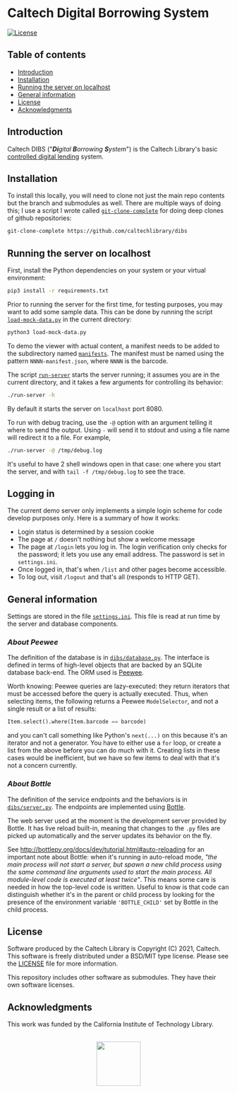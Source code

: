 Caltech Digital Borrowing System
================================

[![License](https://img.shields.io/badge/License-BSD%203--Clause-blue.svg?style=flat-square)](https://choosealicense.com/licenses/bsd-3-clause)


Table of contents
-----------------

* [Introduction](#introduction)
* [Installation](#installation)
* [Running the server on localhost](#running-the-server-on-localhost)
* [General information](#general-information)
* [License](#license)
* [Acknowledgments](#authors-and-acknowledgments)


Introduction
------------

Caltech DIBS ("_**Di**gital **B**orrowing **S**ystem_") is the Caltech Library's basic [controlled digital lending](https://en.wikipedia.org/wiki/Controlled_digital_lending) system.


Installation
------------

To install this locally, you will need to clone not just the main repo contents but the branch and submodules as well.  There are multiple ways of doing this; I use a script I wrote called [`git-clone-complete`](https://github.com/mhucka/small-scripts/blob/main/git-scripts/git-clone-complete) for doing deep clones of github repositories:

```sh
git-clone-complete https://github.com/caltechlibrary/dibs
```


Running the server on localhost
-------------------------------

First, install the Python dependencies on your system or your virtual environment:

```sh
pip3 install -r requirements.txt
```

Prior to running the server for the first time, for testing purposes, you may want to add some sample data. This can be done by running the script [`load-mock-data.py`](load-mock-data.py) in the current directory:

```sh
python3 load-mock-data.py
```

To demo the viewer with actual content, a manifest needs to be added to the subdirectory named [`manifests`](manifests).  The manifest must be named using the pattern `NNNN-manifest.json`, where `NNNN` is the barcode.

The script [`run-server`](run-server) starts the server running; it assumes you are in the current directory, and it takes a few arguments for controlling its behavior:

```sh
./run-server -h
```

By default it starts the server on `localhost` port 8080.

To run with debug tracing, use the `-@` option with an argument telling it where to send the output.  Using `-` will send it to stdout and using a file name will redirect it to a file.  For example,

```sh
./run-server -@ /tmp/debug.log
```

It's useful to have 2 shell windows open in that case: one where you start the server, and with `tail -f /tmp/debug.log` to see the trace.


Logging in
----------

The current demo server only implements a simple login scheme for code develop purposes only.  Here is a summary of how it works:

* Login status is determined by a session cookie
* The page at `/` doesn't nothing but show a welcome message
* The page at `/login` lets you log in. The login verification only checks for the password; it lets you use any email address. The password is set in `settings.ini`. 
* Once logged in, that's when `/list` and other pages become accessible.
* To log out, visit `/logout` and that's all (responds to HTTP GET).


General information
-------------------

Settings are stored in the file [`settings.ini`](settings.ini).  This file is read at run time by the server and database components.

### _About Peewee_

The definition of the database is in [`dibs/database.py`](dibs/database.py).  The interface is defined in terms of high-level objects that are backed by an SQLite database back-end.  The ORM used is [Peewee](http://docs.peewee-orm.com/en/latest/).

Worth knowing: Peewee queries are lazy-executed: they return iterators that must be accessed before the query is actually executed.  Thus, when selecting items, the following returns a Peewee `ModelSelector`, and not a single result or a list of results:

```python
Item.select().where(Item.barcode == barcode)
```

and you can't call something like Python's `next(...)` on this because it's an iterator and not a generator.  You have to either use a `for` loop, or create a list from the above before you can do much with it.  Creating lists in these cases would be inefficient, but we have so few items to deal with that it's not a concern currently.


### _About Bottle_

The definition of the service endpoints and the behaviors is in [`dibs/server.py`](dibs/server.py).  The endpoints are implemented using [Bottle](https://bottlepy.org).

The web server used at the moment is the development server provided by Bottle.  It has live reload built-in, meaning that changes to the `.py` files are picked up automatically and the server updates its behavior on the fly.

See http://bottlepy.org/docs/dev/tutorial.html#auto-reloading for an important note about Bottle: when it's running in auto-reload mode, _"the main process will not start a server, but spawn a new child process using the same command line arguments used to start the main process. All module-level code is executed at least twice"_.  This means some care is needed in how the top-level code is written.  Useful to know is that code can distinguish whether it's in the parent or child process by looking for the presence of the environment variable `'BOTTLE_CHILD'` set by Bottle in the child process.


License
-------

Software produced by the Caltech Library is Copyright (C) 2021, Caltech.  This software is freely distributed under a BSD/MIT type license.  Please see the [LICENSE](LICENSE) file for more information.

This repository includes other software as submodules.  They have their own software licenses.


Acknowledgments
---------------

This work was funded by the California Institute of Technology Library.

<div align="center">
  <br>
  <a href="https://www.caltech.edu">
    <img width="100" height="100" src="https://raw.githubusercontent.com/caltechlibrary/dibs/main/.graphics/caltech-round.png">
  </a>
</div>
